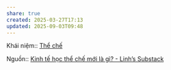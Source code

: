 ```yaml
---
share: true
created: 2025-03-27T17:13
updated: 2025-09-03T09:48
---
```

Khái niệm:: [Thể chế](../../../%CE%9E%20Kh%C3%A1i%20ni%E1%BB%87m/Th%E1%BB%83%20ch%E1%BA%BF.md)

Nguồn:: [Kinh tế học thể chế mới là gì? - Linh’s Substack](https://vhlinh.substack.com/p/kinh-te-hoc-the-che-moi-la-gi)